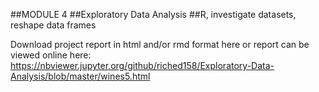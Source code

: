 
##MODULE 4
##Exploratory Data Analysis
##R, investigate datasets, reshape data frames



Download project report in html and/or rmd format here or report can be viewed online here:
https://nbviewer.jupyter.org/github/riched158/Exploratory-Data-Analysis/blob/master/wines5.html
